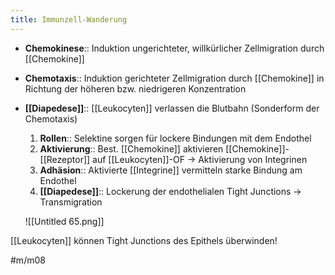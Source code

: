 ```yaml
---
title: Immunzell-Wanderung
---
```



- **Chemokinese**:: Induktion ungerichteter, willkürlicher Zellmigration durch [[Chemokine]]
- **Chemotaxis**:: Induktion gerichteter Zellmigration durch [[Chemokine]] in Richtung der höheren bzw. niedrigeren Konzentration
- **[[Diapedese]]**:: [[Leukocyten]] verlassen die Blutbahn (Sonderform der Chemotaxis)
    1. **Rollen**:: Selektine sorgen für lockere Bindungen mit dem Endothel
    2. **Aktivierung**:: Best. [[Chemokine]] aktivieren [[Chemokine]]-[[Rezeptor]] auf [[Leukocyten]]-OF → Aktivierung von Integrinen
    3. **Adhäsion**:: Aktivierte [[Integrine]] vermitteln starke Bindung am Endothel
    4. **[[Diapedese]]**:: Lockerung der endothelialen Tight Junctions → Transmigration

    ![[Untitled 65.png]]

[[Leukocyten]] können Tight Junctions des Epithels überwinden!

#m/m08